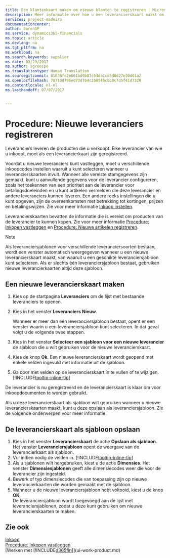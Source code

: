 ```yaml
---
title: Een klantenkaart maken om nieuwe klanten te registreren | Microsoft Docs
description: Meer informatie over hoe u een leverancierskaart maakt om een nieuwe leverancier te registreren.
services: project-madeira
documentationcenter: 
author: SorenGP
ms.service: dynamics365-financials
ms.topic: article
ms.devlang: na
ms.tgt_pltfrm: na
ms.workload: na
ms.search.keywords: supplier
ms.date: 03/29/2017
ms.author: sgroespe
ms.translationtype: Human Translation
ms.sourcegitcommit: 81636fc2e661bd9b07c54da1cd5d0d27e30d01a2
ms.openlocfilehash: 78710d796ed73d7b4c2505f6cbb8c7d5f41d7320
ms.contentlocale: nl-nl
ms.lasthandoff: 07/07/2017


---
```

# <a name="how-to-register-new-vendors"></a>Procedure: Nieuwe leveranciers registreren
Leveranciers leveren de producten die u verkoopt. Elke leverancier van wie u inkoopt, moet als een leverancierkaart zijn geregistreerd.

Voordat u nieuwe leveranciers kunt vastleggen, moet u verschillende inkoopcodes instellen waaruit u kunt selecteren wanneer u leverancierskaarten invult. Wanneer alle vereiste stamgegevens zijn gemaakt, kunt u aanvullende gegevens voor de leverancier configureren, zoals het toekennen van een prioriteit aan de leverancier voor betalingsdoeleinden en u kunt artikelen vermelden die deze leverancier en andere leveranciers kunnen leveren. Een andere reeks instellingen die u kunt opgeven, zijn de overeenkomsten met betrekking tot kortingen, prijzen en betalingswijzen. Zie voor meer informatie [Inkoop instellen](purchasing-setup-purchasing.md).

Leverancierskaarten bevatten de informatie die is vereist om producten van de leverancier te kunnen kopen. Zie voor meer informatie [Procedure: Inkopen vastleggen](purchasing-how-record-purchases.md) en [Procedure: Nieuwe artikelen registreren](inventory-how-register-new-items.md).

> [!NOTE]  
>   Als leveranciersjablonen voor verschillende leveranciersoorten bestaan, wordt een venster automatisch weergegeven wanneer u een nieuwe leverancierskaart maakt, van waaruit u een geschikte leveranciersjabloon kunt selecteren. Als er slechts één leveranciersjabloon bestaat, gebruiken nieuwe leverancierkaarten altijd deze sjabloon.

## <a name="to-create-a-new-vendor-card"></a>Een nieuwe leverancierskaart maken
1. Kies op de startpagina **Leveranciers** om de lijst met bestaande leveranciers te openen.  
2. Kies in het venster **Leveranciers** **Nieuw**.

    Wanneer er meer dan één leveranciersjabloon bestaat, opent er een venster waarin u een leveranciersjabloon kunt selecteren. In dat geval volgt u de volgende twee stappen.
3. Kies in het venster **Selecteer een sjabloon voor een nieuwe leverancier** de sjabloon die u wilt gebruiken voor de nieuwe leverancierskaart.
4. Kies de knop **Ok**. Een nieuwe leverancierskaart wordt geopend met enkele velden ingevuld met informatie uit de sjabloon.
5. Ga door met velden op de leverancierskaart in te vullen of te wijzigen. [!INCLUDE[tooltip-inline-tip](includes/tooltip-inline-tip_md.md)]

De leverancier is nu geregistreerd en de leverancierskaart is klaar om voor inkoopdocumenten te worden gebruikt.

Als u deze leverancierskaart als sjabloon wilt gebruiken wanneer u nieuwe leverancierskaarten maakt, kunt u deze opslaan als leveranciersjabloon. Zie de volgende onderwerpen voor meer informatie.

## <a name="to-save-the-vendor-card-as-a-template"></a>De leverancierskaart als sjabloon opslaan
1. Kies in het venster **Leverancierskaart** de actie **Opslaan als sjabloon**. Het venster **Leveranciersjabloon** opent de weergave van de leverancierkaart als sjabloon.
2. Vul indien nodig de velden in. [!INCLUDE[tooltip-inline-tip](includes/tooltip-inline-tip_md.md)]
3. Als u sjablonen wilt hergebruiken, kiest u de actie **Dimensies**. Het venster **Dimensiesjablonen** geeft alle dimensiecodes weer die voor de leverancier zijn ingesteld.
4. Bewerk of typ dimensiecodes die van toepassing zijn op nieuwe leverancierkaarten die worden gemaakt met de sjabloon.
5. Wanneer u de nieuwe leveranciersjabloon hebt voltooid, kiest u de knop **OK**.  
   De leveranciersjabloon wordt toegevoegd aan de lijst met leveranciersjablonen, zodat u deze kunt gebruiken om nieuwe leverancierskaarten te maken.

## <a name="see-also"></a>Zie ook
[Inkoop](purchasing-manage-purchasing.md)  
[Procedure: Inkopen vastleggen](purchasing-how-record-purchases.md)   
[Werken met [!INCLUDE[d365fin](includes/d365fin_md.md)]](ui-work-product.md)  

